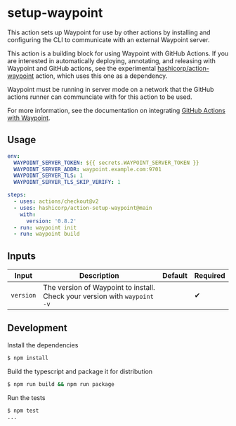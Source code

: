 # setup-waypoint

This action sets up Waypoint for use by other actions by
installing and configuring the CLI to communicate with an external
Waypoint server.

This action is a building block for using Waypoint with
GitHub Actions. If you are interested in automatically deploying,
annotating, and releasing with Waypoint and GitHub actions,
see the experimental [hashicorp/action-waypoint](https://github.com/hashicorp/action-waypoint) action, 
which uses this one as a dependency.

Waypoint must be running in server mode on a network that the GitHub actions
runner can communciate with for this action to be used.

For more information, see the documentation on 
integrating [GitHub Actions with Waypoint](https://waypointproject.io/docs/automating-execution/github-actions).

## Usage

```yaml
env:
  WAYPOINT_SERVER_TOKEN: ${{ secrets.WAYPOINT_SERVER_TOKEN }}
  WAYPOINT_SERVER_ADDR: waypoint.example.com:9701
  WAYPOINT_SERVER_TLS: 1
  WAYPOINT_SERVER_TLS_SKIP_VERIFY: 1

steps:
  - uses: actions/checkout@v2
  - uses: hashicorp/action-setup-waypoint@main
    with:
      version: '0.8.2'
  - run: waypoint init
  - run: waypoint build
```

## Inputs

| Input     | Description                                                              | Default | Required |
| --------- |--------------------------------------------------------------------------| ------- | -------- |
| `version` | The version of Waypoint to install. Check your version with `waypoint -v` |         | ✔        |

## Development

Install the dependencies

```bash
$ npm install
```

Build the typescript and package it for distribution

```bash
$ npm run build && npm run package
```

Run the tests

```bash
$ npm test
...
```

